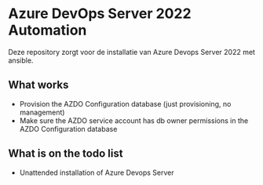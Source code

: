 # Azure DevOps Server 2022 Automation

Deze repository zorgt voor de installatie van Azure Devops Server 2022 met ansible.

## What works
* Provision the AZDO Configuration database (just provisioning, no management)
* Make sure the AZDO service account has db owner permissions in the AZDO Configuration database

## What is on the todo list
* Unattended installation of Azure Devops Server
